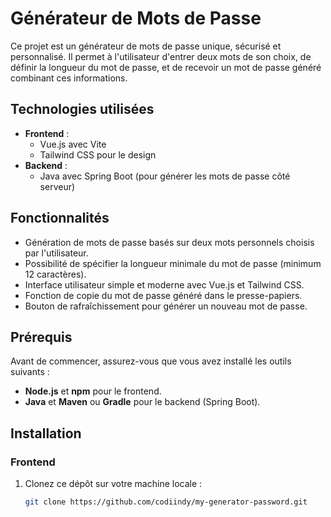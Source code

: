 # Générateur de Mots de Passe

Ce projet est un générateur de mots de passe unique, sécurisé et personnalisé. Il permet à l'utilisateur d'entrer deux mots de son choix, de définir la longueur du mot de passe, et de recevoir un mot de passe généré combinant ces informations.

## Technologies utilisées

- **Frontend** :
  - Vue.js avec Vite
  - Tailwind CSS pour le design
- **Backend** :
  - Java avec Spring Boot (pour générer les mots de passe côté serveur)
  
## Fonctionnalités

- Génération de mots de passe basés sur deux mots personnels choisis par l'utilisateur.
- Possibilité de spécifier la longueur minimale du mot de passe (minimum 12 caractères).
- Interface utilisateur simple et moderne avec Vue.js et Tailwind CSS.
- Fonction de copie du mot de passe généré dans le presse-papiers.
- Bouton de rafraîchissement pour générer un nouveau mot de passe.

## Prérequis

Avant de commencer, assurez-vous que vous avez installé les outils suivants :

- **Node.js** et **npm** pour le frontend.
- **Java** et **Maven** ou **Gradle** pour le backend (Spring Boot).
  
## Installation

### Frontend

1. Clonez ce dépôt sur votre machine locale :
   ```bash
   git clone https://github.com/codiindy/my-generator-password.git
